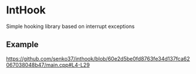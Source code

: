 # IntHook
Simple hooking library based on interrupt exceptions

## Example
https://github.com/senko37/inthook/blob/60e2d5be0fd8763fe34d137fca62067038048b47/main.cpp#L4-L29

